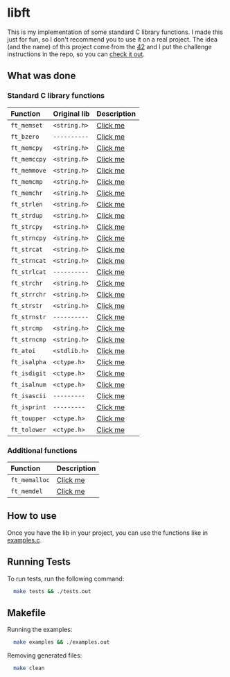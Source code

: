 
# libft

This is my implementation of some standard C library functions. I made this just
for fun, so I don't recommend you to use it on a real project. The idea (and the name)
of this project come from the [42](https://www.42.us.org/) and I put the challenge
instructions in the repo, so you can
[check it out](https://github.com/gustavothecoder/libft/blob/main/libft.en.pdf).

## What was done

### Standard C library functions

| Function     | Original lib | Description                                                             |
| :----------- | :----------- | :---------------------------------------------------------------------- |
| `ft_memset`  | `<string.h>` | [Click me](https://en.cppreference.com/w/c/string/byte/memset)          |
| `ft_bzero`   | `----------` | [Click me](https://man7.org/linux/man-pages/man3/bzero.3.html)          |
| `ft_memcpy`  | `<string.h>` | [Click me](https://en.cppreference.com/w/c/string/byte/memcpy)          |
| `ft_memccpy` | `<string.h>` | [Click me](https://en.cppreference.com/w/c/string/byte/memccpy)         |
| `ft_memmove` | `<string.h>` | [Click me](https://en.cppreference.com/w/c/string/byte/memmove)         |
| `ft_memcmp`  | `<string.h>` | [Click me](https://en.cppreference.com/w/c/string/byte/memcmp)          |
| `ft_memchr`  | `<string.h>` | [Click me](https://en.cppreference.com/w/c/string/byte/memchr)          |
| `ft_strlen`  | `<string.h>` | [Click me](https://en.cppreference.com/w/c/string/byte/strlen)          |
| `ft_strdup`  | `<string.h>` | [Click me](https://en.cppreference.com/w/c/string/byte/strdup)          |
| `ft_strcpy`  | `<string.h>` | [Click me](https://en.cppreference.com/w/c/string/byte/strcpy)          |
| `ft_strncpy` | `<string.h>` | [Click me](https://en.cppreference.com/w/c/string/byte/strncpy)         |
| `ft_strcat`  | `<string.h>` | [Click me](https://en.cppreference.com/w/c/string/byte/strcat)          |
| `ft_strncat` | `<string.h>` | [Click me](https://en.cppreference.com/w/c/string/byte/strncat)         |
| `ft_strlcat` | `----------` | [Click me](https://linux.die.net/man/3/strlcat)                         |
| `ft_strchr`  | `<string.h>` | [Click me](https://en.cppreference.com/w/c/string/byte/strchr)          |
| `ft_strrchr` | `<string.h>` | [Click me](https://en.cppreference.com/w/c/string/byte/strrchr)         |
| `ft_strstr`  | `<string.h>` | [Click me](https://en.cppreference.com/w/c/string/byte/strstr)          |
| `ft_strnstr` | `----------` | [Click me](https://www.freebsd.org/cgi/man.cgi?query=strnstr&sektion=3) |
| `ft_strcmp`  | `<string.h>` | [Click me](https://en.cppreference.com/w/c/string/byte/strcmp)          |
| `ft_strncmp` | `<string.h>` | [Click me](https://en.cppreference.com/w/c/string/byte/strncmp)         |
| `ft_atoi`    | `<stdlib.h>` | [Click me](https://en.cppreference.com/w/c/string/byte/atoi)            |
| `ft_isalpha` | `<ctype.h>`  | [Click me](https://en.cppreference.com/w/c/string/byte/isalpha)         |
| `ft_isdigit` | `<ctype.h>`  | [Click me](https://en.cppreference.com/w/c/string/byte/isdigit)         |
| `ft_isalnum` | `<ctype.h>`  | [Click me](https://en.cppreference.com/w/c/string/byte/isalnum)         |
| `ft_isascii` | `---------`  | [Click me](https://linux.die.net/man/3/isascii)                         |
| `ft_isprint` | `---------`  | [Click me](https://en.cppreference.com/w/c/string/byte/isprint)         |
| `ft_toupper` | `<ctype.h>`  | [Click me](https://en.cppreference.com/w/c/string/byte/toupper)         |
| `ft_tolower` | `<ctype.h>`  | [Click me](https://en.cppreference.com/w/c/string/byte/tolower)         |

### Additional functions

| Function      | Description                                                                 |
| :------------ | :-------------------------------------------------------------------------- |
| `ft_memalloc` | [Click me](https://github.com/gustavothecoder/libft/blob/main/libft.en.pdf) |
| `ft_memdel`   | [Click me](https://github.com/gustavothecoder/libft/blob/main/libft.en.pdf) |

## How to use

Once you have the lib in your project, you can use the functions like in
[examples.c](https://github.com/gustavothecoder/libft/blob/main/examples.c).

## Running Tests

To run tests, run the following command:

```bash
  make tests && ./tests.out
```

## Makefile

Running the examples:
```bash
  make examples && ./examples.out
```
Removing generated files:
```bash
  make clean
```
